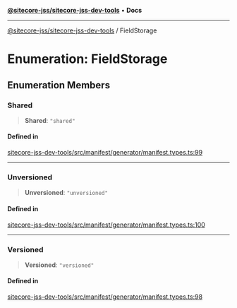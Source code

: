 [**@sitecore-jss/sitecore-jss-dev-tools**](../README.md) • **Docs**

***

[@sitecore-jss/sitecore-jss-dev-tools](../README.md) / FieldStorage

# Enumeration: FieldStorage

## Enumeration Members

### Shared

> **Shared**: `"shared"`

#### Defined in

[sitecore-jss-dev-tools/src/manifest/generator/manifest.types.ts:99](https://github.com/Sitecore/jss/blob/9fded091a348a586c285b62bab7a9afba0a841bc/packages/sitecore-jss-dev-tools/src/manifest/generator/manifest.types.ts#L99)

***

### Unversioned

> **Unversioned**: `"unversioned"`

#### Defined in

[sitecore-jss-dev-tools/src/manifest/generator/manifest.types.ts:100](https://github.com/Sitecore/jss/blob/9fded091a348a586c285b62bab7a9afba0a841bc/packages/sitecore-jss-dev-tools/src/manifest/generator/manifest.types.ts#L100)

***

### Versioned

> **Versioned**: `"versioned"`

#### Defined in

[sitecore-jss-dev-tools/src/manifest/generator/manifest.types.ts:98](https://github.com/Sitecore/jss/blob/9fded091a348a586c285b62bab7a9afba0a841bc/packages/sitecore-jss-dev-tools/src/manifest/generator/manifest.types.ts#L98)
